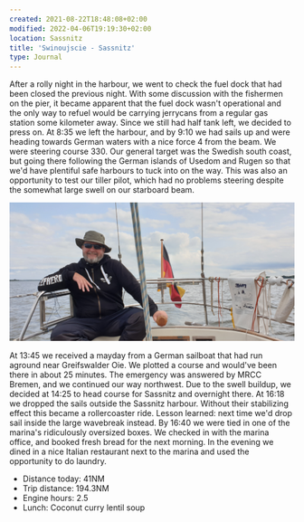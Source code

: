 ```yaml
---
created: 2021-08-22T18:48:08+02:00
modified: 2022-04-06T19:19:30+02:00
location: Sassnitz
title: 'Swinoujscie - Sassnitz'
type: Journal
---
```


After a rolly night in the harbour, we went to check the fuel dock that had been closed the previous night. With some discussion with the fishermen on the pier, it became apparent that the fuel dock wasn't operational and the only way to refuel would be carrying jerrycans from a regular gas station some kilometer away.
Since we still had half tank left, we decided to press on.
At 8:35 we left the harbour, and by 9:10 we had sails up and were heading towards German waters with a nice force 4 from the beam. We were steering course 330.
Our general target was the Swedish south coast, but going there following the German islands of Usedom and Rugen so that we'd have plentiful safe harbours to tuck into on the way.
This was also an opportunity to test our tiller pilot, which had no problems steering despite the somewhat large swell on our starboard beam.

![Image](../2022/f7e0ee36abeaf7be60d85d3bcfdc0107.jpg) 

At 13:45 we received a mayday from a German sailboat that had run aground near Greifswalder Oie. We plotted a course and would've been there in about 25 minutes. The emergency was answered by MRCC Bremen, and we continued our way northwest.
Due to the swell buildup, we decided at 14:25 to head course for Sassnitz and overnight there.
At 16:18 we dropped the sails outside the Sassnitz harbour. Without their stabilizing effect this became a rollercoaster ride. Lesson learned: next time we'd drop sail inside the large wavebreak instead.
By 16:40 we were tied in one of the marina's ridiculously oversized boxes. We checked in with the marina office, and booked fresh bread for the next morning.
In the evening we dined in a nice Italian restaurant next to the marina and used the opportunity to do laundry.



* Distance today: 41NM
* Trip distance: 194.3NM
* Engine hours: 2.5
* Lunch: Coconut curry lentil soup
